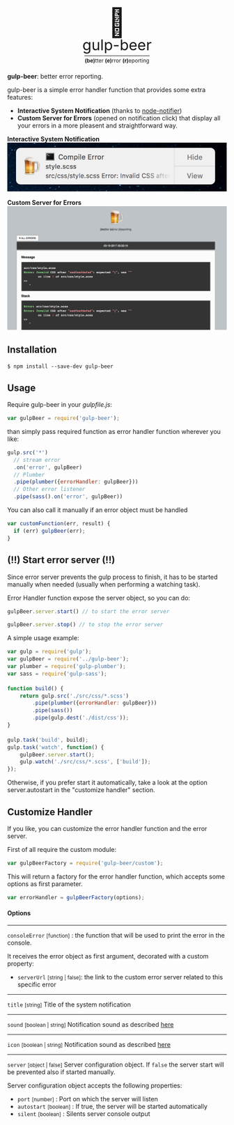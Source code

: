 
<div style="text-align:center; margin-bottom: 20px;">
<div style="font-size: 64px; line-height:1em;">🍺</div>
  <div style="font-size: 34px; line-height:1.2em;">gulp-beer</div>
  <div style="font-size: 12px">
    <hr style="width: 150px; margin: 3px auto; height: 1px;">
    <strong>(be)</strong>tter
    <strong>(e)</strong>rror
    <strong>(r)</strong>eporting
  </div>
</div>

**gulp-beer**: better error reporting.

gulp-beer is a simple error handler function that provides some extra features:

- **Interactive System Notification** (thanks to [node-notifier](https://github.com/mikaelbr/node-notifier))
- **Custom Server for Errors** (opened on notification click) that display all your errors in a more pleasent and straightforward way.

**Interactive System Notification**
![system notification](https://raw.githubusercontent.com/lordgiotto/gulp-beer/master/assets/screens/notification.png)

**Custom Server for Errors**
![error server](https://raw.githubusercontent.com/lordgiotto/gulp-beer/master/assets/screens/server.png)

## Installation

```
$ npm install --save-dev gulp-beer
```

## Usage

Require gulp-beer in your *gulpfile.js*:

```js
var gulpBeer = require('gulp-beer');
```

than simply pass required function as error handler function wherever you like:

```js
gulp.src('*')
  // stream error
  .on('error', gulpBeer)
  // Plumber
  .pipe(plumber({errorHandler: gulpBeer}))
  // Other error listener
  .pipe(sass().on('error', gulpBeer))
```

You can also call it manually if an error object must be handled

```js
var customFunction(err, result) {
  if (err) gulpBeer(err);
}
```

## (!!) Start error server (!!)

Since error server prevents the gulp process to finish, it has to be started manually when needed (usually when performing a watching task).

Error Handler function expose the server object, so you can do:

```js
gulpBeer.server.start() // to start the error server
```

```js
gulpBeer.server.stop() // to stop the error server
```

A simple usage example:

```js
var gulp = require('gulp');
var gulpBeer = require('../gulp-beer');
var plumber = require('gulp-plumber');
var sass = require('gulp-sass');

function build() {
	return gulp.src('./src/css/*.scss')
  		.pipe(plumber({errorHandler: gulpBeer}))
        .pipe(sass())
        .pipe(gulp.dest('./dist/css'));
}

gulp.task('build', build);
gulp.task('watch', function() {
    gulpBeer.server.start();
    gulp.watch('./src/css/*.scss', ['build']);
});


```

Otherwise, if you prefer start it automatically, take a look at the option server.autostart in the "customize handler" section.


## Customize Handler

If you like, you can customize the error handler function and the error server.

First of all require the custom module:

```js
var gulpBeerFactory = require('gulp-beer/custom');
```
This will return a factory for the error handler function, which accepts some options as first parameter.

```js
var errorHandler = gulpBeerFactory(options);
```

#### Options
---

`consoleError` <small>[function]</small> : the function that will be used to print the error in the console.

It receives the error object as first argument, decorated with a custom property:

  - `serverUrl` <small>[string | false]</small>: the link to the custom error server related to this specific error

---

`title` <small>[string]</small> Title of the system notification

---

`sound` <small>[boolean | string]</small> Notification sound as described [here](https://github.com/mikaelbr/node-notifier#cross-platform-advanced-usage)

---

`icon` <small>[boolean | string]</small> Notification sound as described [here](https://github.com/mikaelbr/node-notifier#cross-platform-advanced-usage)

---

`server` <small>[object | false]</small> Server configuration object. If `false` the server start will be prevented also if started manually.

Server configuration object accepts the following properties:

- `port` <small>[number]</small> : Port on which the server will listen
- `autostart` <small>[boolean]</small> : If true, the server will be started automatically
- `silent` <small>[boolean]</small> : Silents server console output
